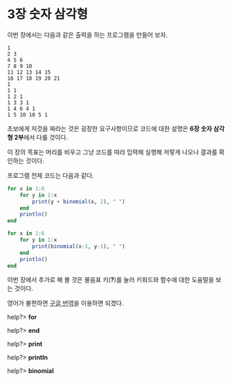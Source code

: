 # 3장 숫자 삼각형

이번 장에서는 다음과 같은 출력을 하는 프로그램을 만들어 보자.

```
1
2 3
4 5 6
7 8 9 10
11 12 13 14 15
16 17 18 19 20 21
1
1 1
1 2 1
1 3 3 1
1 4 6 4 1
1 5 10 10 5 1
```

초보에게 저것을 짜라는 것은 굉장한 요구사항이므로 코드에 대한 설명은 **6장 숫자 삼각형 2부**에서 다룰 것이다.

이 장의 목표는 머리를 비우고 그냥 코드를 따라 입력해 실행해 저렇게 나오나 결과를 확인하는 것이다.

프로그램 전체 코드는 다음과 같다.

```julia
for x in 1:6
    for y in 1:x
        print(y + binomial(x, 2), " ")
    end
    println()
end

for x in 1:6
    for y in 1:x
        print(binomial(x-1, y-1), " ")
    end
    println()
end
```

이번 장에서 추가로 해 볼 것은 물음표 키\(**?**\)를 눌러 키워드와 함수에 대한 도움말을 보는 것이다.

영어가 불편하면 [구글 번역](https://translate.google.com/)을 이용하면 되겠다.

help?&gt; **for**

help?&gt; **end**

help?&gt; **print**

help?&gt; **println**

help?&gt; **binomial**

